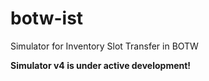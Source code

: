# botw-ist
Simulator for Inventory Slot Transfer in BOTW

**Simulator v4 is under active development!**
